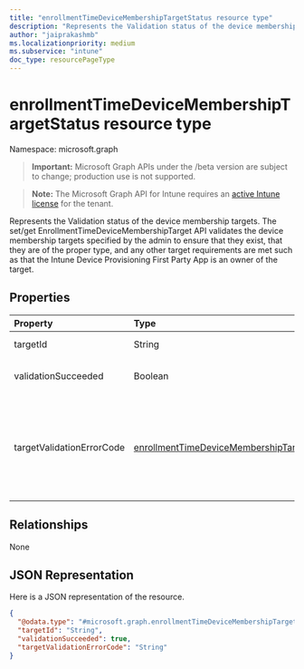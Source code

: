 ```yaml
---
title: "enrollmentTimeDeviceMembershipTargetStatus resource type"
description: "Represents the Validation status of the device membership targets. The set/get EnrollmentTimeDeviceMembershipTarget API validates the device membership targets specified by the admin to ensure that they exist, that they are of the proper type, and any other target requirements are met such as that the Intune Device Provisioning First Party App is an owner of the target."
author: "jaiprakashmb"
ms.localizationpriority: medium
ms.subservice: "intune"
doc_type: resourcePageType
---
```


# enrollmentTimeDeviceMembershipTargetStatus resource type

Namespace: microsoft.graph
> **Important:** Microsoft Graph APIs under the /beta version are subject to change; production use is not supported.

> **Note:** The Microsoft Graph API for Intune requires an [active Intune license](https://go.microsoft.com/fwlink/?linkid=839381) for the tenant.


Represents the Validation status of the device membership targets. The set/get EnrollmentTimeDeviceMembershipTarget API validates the device membership targets specified by the admin to ensure that they exist, that they are of the proper type, and any other target requirements are met such as that the Intune Device Provisioning First Party App is an owner of the target.

## Properties
|Property|Type|Description|
|:---|:---|:---|
|targetId|String|The unique identifiers of the targets that devices will become members of when enrolled with the asociated profile.|
|validationSucceeded|Boolean|Indicates if validations succeeded for the device membership target. When 'true', the device membership target validation found no issues. When 'false', the device membership target validation found issues. default - false|
|targetValidationErrorCode|[enrollmentTimeDeviceMembershipTargetValidationErrorCode](../resources/intune-deviceconfigv2-enrollmenttimedevicemembershiptargetvalidationerrorcode.md)|The Validation Error of target that devices will become members of when enrolled with the asociated profile. When there are validation issues are found this property is set with the associated error code of the failure and validationSucceeded property is set to is false. When there are no validation issues found this property will have default value: unknown and validationSucceeded property is set to is true. Possible validation values are unknown,securityGroupNotFound,notSecurityGroup,notStaticSecurityGroup,firstPartyAppNotAnOwner. Default value : unknown. Possible values are: `unknown`, `securityGroupNotFound`, `notSecurityGroup`, `notStaticSecurityGroup`, `firstPartyAppNotAnOwner`, `securityGroupNotInCallerScope`, `unknownFutureValue`.|

## Relationships
None

## JSON Representation
Here is a JSON representation of the resource.
<!-- {
  "blockType": "resource",
  "@odata.type": "microsoft.graph.enrollmentTimeDeviceMembershipTargetStatus"
}
-->
``` json
{
  "@odata.type": "#microsoft.graph.enrollmentTimeDeviceMembershipTargetStatus",
  "targetId": "String",
  "validationSucceeded": true,
  "targetValidationErrorCode": "String"
}
```
